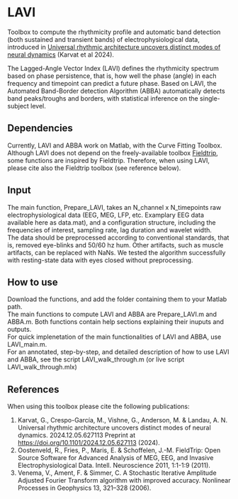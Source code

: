 # LAVI
Toolbox to compute the rhythmicity profile and automatic band detection (both sustained and transient bands) of electrophysiological data, introduced in [Universal rhythmic architecture uncovers distinct modes of neural dynamics](https://www.biorxiv.org/content/10.1101/2024.12.05.627113v1) (Karvat et al 2024).

The Lagged-Angle Vector Index (LAVI) defines the rhythmicity spectrum based on phase persistence, that is, how well the phase (angle) in each frequency and timepoint can predict a future phase. Based on LAVI, the Automated Band-Border detection Algorithm (ABBA) automatically detects band peaks/troughs and borders, with statistical inference on the single-subject level.

## Dependencies
Currently, LAVI and ABBA work on Matlab, with the Curve Fitting Toolbox.  
Although LAVI does not depend on the freely-available toolbox [Fieldtrip](https://www.fieldtriptoolbox.org/), some functions are inspired by Fieldtrip. Therefore, when using LAVI, please cite also the Fieldtrip toolbox (see reference below).

## Input
The main function, Prepare_LAVI, takes an N_channel x N_timepoints raw electrophysiological data (EEG, MEG, LFP, etc. Examplary EEG data available here as data.mat), and a configuration structure, including the frequencies of interest, sampling rate, lag duration and wavelet width.  
The data should be preprocessed according to conventional standards, that is, removed eye-blinks and 50/60 hz hum. Other artifacts, such as muscle artifacts, can be replaced with NaNs. We tested the algorithm successfully with resting-state data with eyes closed without preprocessing. 

## How to use
Download the functions, and add the folder containing them to your Matlab path.  
The main functions to compute LAVI and ABBA are Prepare_LAVI.m and ABBA.m. Both functions contain help sections explaining their inuputs and outputs.  
For quick implenetation of the main functionalities of LAVI and ABBA, use LAVI_main.m.  
For an annotated, step-by-step, and detailed description of how to use LAVI and ABBA, see the script LAVI_walk_through.m (or live script LAVI_walk_through.mlx)

## References
When using this toolbox please cite the following publications:
1. Karvat, G., Crespo-García, M., Vishne, G., Anderson, M. & Landau, A. N. Universal rhythmic architecture uncovers distinct modes of neural dynamics. 2024.12.05.627113 Preprint at https://doi.org/10.1101/2024.12.05.627113 (2024).
2. Oostenveld, R., Fries, P., Maris, E. & Schoffelen, J.-M. FieldTrip: Open Source Software for Advanced Analysis of MEG, EEG, and Invasive Electrophysiological Data. Intell. Neuroscience 2011, 1:1-1:9 (2011).
3. Venema, V., Ament, F. & Simmer, C. A Stochastic Iterative Amplitude Adjusted Fourier Transform algorithm with improved accuracy. Nonlinear Processes in Geophysics 13, 321–328 (2006).
